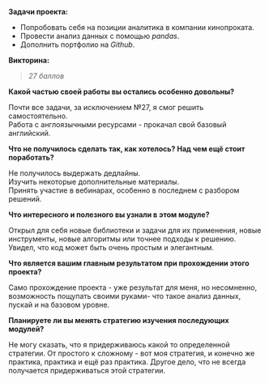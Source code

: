 **Задачи проекта:**
* Попробовать себя на позиции аналитика в компании кинопроката.
* Провести анализ данных с помощью _pandas_.
* Дополнить портфолио на _Github_.

**Викторина:**
> _27 баллов_

**Какой частью своей работы вы остались особенно довольны?**

Почти все задачи, за исключением №27, я смог решить самостоятельно.  
Работа с англоязычными ресурсами - прокачал свой базовый английский.

**Что не получилось сделать так, как хотелось? Над чем ещё стоит поработать?**

Не получилось выдержать дедлайны.   
Изучить некоторые дополнительные материалы.  
Принять участие в вебинарах, особенно в последнем с разбором решений.
 
**Что интересного и полезного вы узнали в этом модуле?**

Открыл для себя новые библиотеки и задачи для их применения, 
новые инструменты, новые алгоритмы или точнее подходы к решению.
Увидел, что код может быть очень простым и элегантным.

**Что является вашим главным результатом при прохождении этого проекта?**

Само прохождение проекта - уже результат для меня, но несомненно, 
возможность пощупать своими руками- что такое анализ данных, пускай и на базовом уровне.

**Планируете ли вы менять стратегию изучения последующих модулей?**

Не могу сказать, что я придерживаюсь какой то определенной стратегии.
От простого к сложному - вот моя стратегия, и конечно же практика, 
практика и ещё раз практика. Другое дело, что не всегда получается придерживаться этой стратегии.
